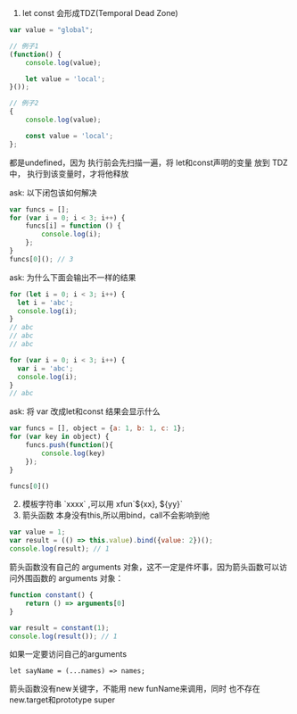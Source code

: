 1. let const 会形成TDZ(Temporal Dead Zone)
```js
var value = "global";

// 例子1
(function() {
    console.log(value);

    let value = 'local';
}());

// 例子2
{
    console.log(value);

    const value = 'local';
};
```
都是undefined，因为 执行前会先扫描一遍，将 let和const声明的变量 放到 TDZ中， 执行到该变量时，才将他释放

ask: 以下闭包该如何解决
```js
var funcs = [];
for (var i = 0; i < 3; i++) {
    funcs[i] = function () {
        console.log(i);
    };
}
funcs[0](); // 3
```
ask: 为什么下面会输出不一样的结果
```js
for (let i = 0; i < 3; i++) {
  let i = 'abc';
  console.log(i);
}
// abc
// abc
// abc

for (var i = 0; i < 3; i++) {
  var i = 'abc';
  console.log(i);
}
// abc
```
ask: 将 var 改成let和const 结果会显示什么
```js
var funcs = [], object = {a: 1, b: 1, c: 1};
for (var key in object) {
    funcs.push(function(){
        console.log(key)
    });
}

funcs[0]()
```


2. 模板字符串 \`xxxx\` ,可以用 xfun\`${xx}, ${yy}\`
3. 箭头函数
本身没有this,所以用bind，call不会影响到他
```js
var value = 1;
var result = (() => this.value).bind({value: 2})();
console.log(result); // 1
```
箭头函数没有自己的 arguments 对象，这不一定是件坏事，因为箭头函数可以访问外围函数的 arguments 对象：
```js
function constant() {
    return () => arguments[0]
}

var result = constant(1);
console.log(result()); // 1
```
如果一定要访问自己的arguments
```
let sayName = (...names) => names;
```
箭头函数没有new关键字，不能用 new funName来调用，同时 也不存在new.target和prototype super